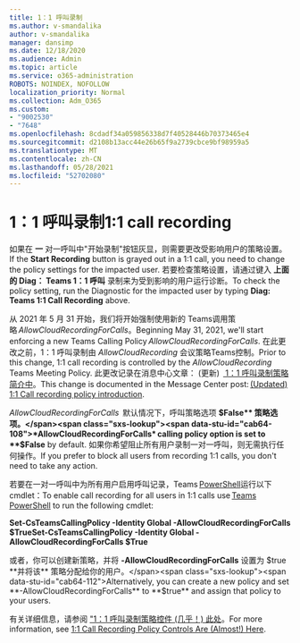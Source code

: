 ```yaml
---
title: 1：1 呼叫录制
ms.author: v-smandalika
author: v-smandalika
manager: dansimp
ms.date: 12/18/2020
ms.audience: Admin
ms.topic: article
ms.service: o365-administration
ROBOTS: NOINDEX, NOFOLLOW
localization_priority: Normal
ms.collection: Adm_O365
ms.custom:
- "9002530"
- "7648"
ms.openlocfilehash: 8cdadf34a059856338d7f40528446b70373465e4
ms.sourcegitcommit: d2108b13acc44e26b65f9a2739cbce9bf98959a5
ms.translationtype: MT
ms.contentlocale: zh-CN
ms.lasthandoff: 05/28/2021
ms.locfileid: "52702080"
---
```

# <a name="11-call-recording"></a><span data-ttu-id="cab64-102">1：1 呼叫录制</span><span class="sxs-lookup"><span data-stu-id="cab64-102">1:1 call recording</span></span>

<span data-ttu-id="cab64-103">如果在 **一** 对一呼叫中"开始录制"按钮灰显，则需要更改受影响用户的策略设置。</span><span class="sxs-lookup"><span data-stu-id="cab64-103">If the **Start Recording** button is grayed out in a 1:1 call, you need to change the policy settings for the impacted user.</span></span> <span data-ttu-id="cab64-104">若要检查策略设置，请通过键入 **上面的 Diag： Teams 1：1 呼叫** 录制来为受到影响的用户运行诊断。</span><span class="sxs-lookup"><span data-stu-id="cab64-104">To check the policy setting, run the Diagnostic for the impacted user by typing **Diag: Teams 1:1 Call Recording** above.</span></span>     

<span data-ttu-id="cab64-105">从 2021 年 5 月 31 开始，我们将开始强制使用新的 Teams调用策略 *AllowCloudRecordingForCalls*。</span><span class="sxs-lookup"><span data-stu-id="cab64-105">Beginning May 31, 2021, we'll start enforcing a new Teams Calling Policy *AllowCloudRecordingForCalls*.</span></span> <span data-ttu-id="cab64-106">在此更改之前，1：1 呼叫录制由 *AllowCloudRecording* 会议策略Teams控制。</span><span class="sxs-lookup"><span data-stu-id="cab64-106">Prior to this change, 1:1 call recording is controlled by the *AllowCloudRecording* Teams Meeting Policy.</span></span> <span data-ttu-id="cab64-107">此更改记录在消息中心文章： (更新)  [ 1：1 呼叫录制策略简介中](https://portal.microsoft.com/Adminportal/Home?ref=MessageCenter/:/messages/MC238796)。</span><span class="sxs-lookup"><span data-stu-id="cab64-107">This change is documented in the Message Center post: [(Updated) 1:1 Call recording policy introduction](https://portal.microsoft.com/Adminportal/Home?ref=MessageCenter/:/messages/MC238796).</span></span>  

<span data-ttu-id="cab64-108">*AllowCloudRecordingForCalls*  默认情况下，呼叫策略选项 **$False** 策略选项。</span><span class="sxs-lookup"><span data-stu-id="cab64-108">*AllowCloudRecordingForCalls* calling policy option is set to **$False** by default.</span></span> <span data-ttu-id="cab64-109">如果你希望阻止所有用户录制一对一呼叫，则无需执行任何操作。</span><span class="sxs-lookup"><span data-stu-id="cab64-109">If you prefer to block all users from recording 1:1 calls, you don't need to take any action.</span></span>  

<span data-ttu-id="cab64-110">若要在一对一呼叫中为所有用户启用呼叫记录，Teams [PowerShell](/microsoftteams/teams-powershell-install)运行以下 cmdlet：</span><span class="sxs-lookup"><span data-stu-id="cab64-110">To enable call recording for all users in 1:1 calls use [Teams PowerShell](/microsoftteams/teams-powershell-install) to run the following cmdlet:</span></span> 

<span data-ttu-id="cab64-111">**Set-CsTeamsCallingPolicy -Identity Global -AllowCloudRecordingForCalls $True**</span><span class="sxs-lookup"><span data-stu-id="cab64-111">**Set-CsTeamsCallingPolicy -Identity Global -AllowCloudRecordingForCalls $True**</span></span> 

<span data-ttu-id="cab64-112">或者，你可以创建新策略，并将 **-AllowCloudRecordingForCalls** 设置为 $true **并将该** 策略分配给你的用户。</span><span class="sxs-lookup"><span data-stu-id="cab64-112">Alternatively, you can create a new policy and set **-AllowCloudRecordingForCalls** to **$true** and assign that policy to your users.</span></span> 

<span data-ttu-id="cab64-113">有关详细信息，请参阅 ["1：1 呼叫录制策略控件 (几乎！) 此处](https://techcommunity.microsoft.com/t5/microsoft-teams-support/1-1-call-recording-policy-controls-are-almost-here/ba-p/2217668)。</span><span class="sxs-lookup"><span data-stu-id="cab64-113">For more information, see [1:1 Call Recording Policy Controls Are (Almost!) Here](https://techcommunity.microsoft.com/t5/microsoft-teams-support/1-1-call-recording-policy-controls-are-almost-here/ba-p/2217668).</span></span>
